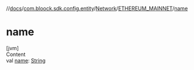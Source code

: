 //[docs](../../../index.md)/[com.bloock.sdk.config.entity](../../index.md)/[Network](../index.md)/[ETHEREUM_MAINNET](index.md)/[name](name.md)



# name  
[jvm]  
Content  
val [name](name.md): [String](https://kotlinlang.org/api/latest/jvm/stdlib/kotlin/-string/index.html)  



